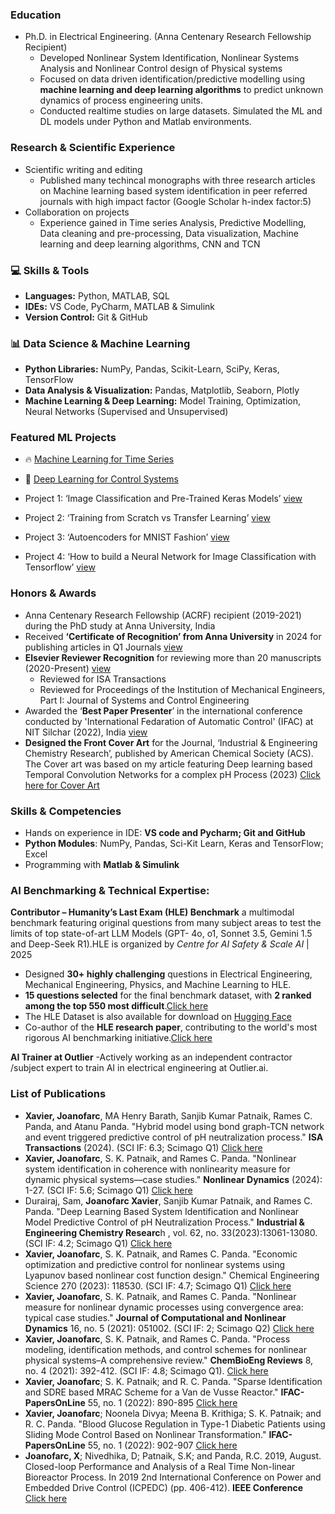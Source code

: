### Education
- Ph.D. in Electrical Engineering. (Anna Centenary Research Fellowship Recipient)
  - Developed Nonlinear System Identification, Nonlinear Systems Analysis and Nonlinear Control design of Physical systems 
  - Focused on data driven identification/predictive modelling using **machine learning and deep learning algorithms** to predict unknown dynamics of process 
    engineering units.
  - Conducted realtime studies on large datasets. Simulated the ML and DL models under Python and Matlab environments.

### Research & Scientific Experience
- Scientific writing and editing
   - Published many techincal monographs with three research articles on Machine learning based system identification in peer referred journals with high impact factor (Google Scholar h-index factor:5)
- Collaboration on projects
  -  Experience gained in Time series Analysis, Predictive Modelling, Data cleaning and pre-processing, Data visualization, Machine learning and deep learning algorithms, CNN and TCN

### 💻 Skills & Tools
- **Languages:** Python, MATLAB, SQL
- **IDEs:** VS Code, PyCharm, MATLAB & Simulink
- **Version Control:** Git & GitHub

### 📊 Data Science & Machine Learning
- **Python Libraries:** NumPy, Pandas, Scikit-Learn, SciPy, Keras, TensorFlow
- **Data Analysis & Visualization:** Pandas, Matplotlib, Seaborn, Plotly
- **Machine Learning & Deep Learning:** Model Training, Optimization, Neural Networks (Supervised and Unsupervised)

### Featured ML Projects
- 🔥 [Machine Learning for Time Series](https://github.com/your-repo/ml-time-series)
- 🎯 [Deep Learning for Control Systems](https://github.com/your-repo/dl-control)

- Project 1: ‘Image Classification and Pre-Trained Keras Models’ [view](https://cloudxlab.com/certificate/G5N7AD/)
- Project 2: ‘Training from Scratch vs Transfer Learning’ [view](https://cloudxlab.com/certificate/TRS319/)
- Project 3: ‘Autoencoders for MNIST Fashion’ [view](https://cloudxlab.com/certificate/JNJ7SA/)
- Project 4: ‘How to build a Neural Network for Image Classification with Tensorflow’ [view](https://cloudxlab.com/certificate/G5N7AD/)

    
### Honors & Awards
- Anna Centenary Research Fellowship (ACRF) recipient (2019-2021) during the PhD study at Anna University, India
- Received **‘Certificate of Recognition’ from Anna University** in 2024 for publishing articles in Q1 Journals [view](https://drive.google.com/drive/folders/0Bw7TrMeBmo3Va0JKb3ByV194SE0?dmr=1&ec=wgc-drive-hero-goto&resourcekey=0-2vWBq8QayINXQAv5Crg-aQ)
- **Elsevier Reviewer Recognition** for reviewing more than 20 manuscripts (2020-Present) [view](https://elsevier-reviewer-recognition-joan.tiiny.site)
  - Reviewed for ISA Transactions
  - Reviewed for Proceedings of the Institution of Mechanical Engineers, Part I: Journal of Systems and Control Engineering
- Awarded the ‘**Best Paper Presenter**’ in the international conference conducted by 'International Fedaration of Automatic Control' (IFAC) at NIT Silchar (2022), India [view](https://publuu.com/flip-book/796176/1758624)
- **Designed the Front Cover Art** for the Journal, ‘Industrial & Engineering Chemistry Research’, published by American Chemical Society (ACS). The Cover art was based on my  article featuring Deep learning based Temporal Convolution Networks for a complex pH Process (2023) [Click here for Cover Art](https://pubs.acs.org/toc/iecred/62/33)
  
### Skills & Competencies
- Hands on experience in IDE: **VS code and Pycharm; Git and GitHub**
- **Python Modules**: NumPy, Pandas, Sci-Kit Learn, Keras and TensorFlow; Excel
- Programming with **Matlab & Simulink**
  
###  AI Benchmarking & Technical Expertise:

**Contributor – Humanity’s Last Exam (HLE) Benchmark**  a multimodal benchmark featuring original questions from many subject areas to test the limits of top state-of-art LLM Models (GPT- 4o, o1, Sonnet 3.5, Gemini 1.5 and Deep-Seek R1).HLE is organized by *Centre for AI Safety & Scale AI* | 2025  
- Designed **30+ highly challenging** questions in Electrical Engineering, Mechanical Engineering, Physics, and Machine Learning to HLE.  
- **15 questions selected** for the final benchmark dataset, with **2 ranked among the top 550 most difficult**.[Click here](https://agi.safe.ai/contributors)
- The HLE Dataset is also available for download on [Hugging Face](https://huggingface.co/datasets/cais/hle)
- Co-author of the **HLE research paper**, contributing to the world's most rigorous AI benchmarking initiative.[Click here](https://arxiv.org/abs/2501.14249)
  
**AI Trainer at Outlier**
  -Actively working as an independent contractor /subject expert to train AI in electrical engineering at Outlier.ai.

### List of Publications
-	**Xavier, Joanofarc**, MA Henry Barath, Sanjib Kumar Patnaik, Rames C. Panda, and Atanu Panda. "Hybrid model using bond graph-TCN network and event triggered predictive 
  control of pH neutralization process." **ISA Transactions** (2024). (SCI IF: 6.3; Scimago Q1) [Click here](https://www.sciencedirect.com/science/article/pii/S0019057824005366?via%3Dihub)
-	**Xavier, Joanofarc**, S. K. Patnaik, and Rames C. Panda. "Nonlinear system identification in coherence with nonlinearity measure for dynamic physical systems—case studies." **Nonlinear Dynamics** (2024): 1-27. (SCI IF: 5.6; Scimago Q1) [Click here](https://link.springer.com/article/10.1007/s11071-023-09258-0)
-	Durairaj, Sam, **Joanofarc Xavier**, Sanjib Kumar Patnaik, and Rames C. Panda. "Deep Learning Based System Identification and Nonlinear Model Predictive Control of pH 
  Neutralization Process." **Industrial & Engineering Chemistry Researc**h , vol. 62, no. 33(2023):13061-13080. (SCI IF: 4.2; Scimago Q1) [Click here](https://pubs.acs.org/doi/10.1021/acs.iecr.3c01212)       
-  **Xavier, Joanofarc**, S. K. Patnaik, and Rames C. Panda. "Economic optimization and predictive control for nonlinear systems using Lyapunov based nonlinear cost function 
   design." Chemical Engineering Science 270 (2023): 118530. (SCI IF: 4.7; Scimago Q1) [Click here](https://www.sciencedirect.com/science/article/abs/pii/S0009250923000866?via%3Dihub)
-  **Xavier, Joanofarc**, S. K. Patnaik, and Rames C. Panda. "Nonlinear measure for nonlinear dynamic processes using convergence area: typical case studies." **Journal of 
   Computational and Nonlinear Dynamics** 16, no. 5 (2021): 051002. (SCI IF: 2; Scimago Q2) [Click here](https://asmedigitalcollection.asme.org/computationalnonlinear/article-abstract/16/5/051002/1104435/Nonlinear-Measure-for-Nonlinear-Dynamic-Processes?redirectedFrom=fulltext)
-  **Xavier, Joanofarc**, S. K. Patnaik, and Rames C. Panda. "Process modeling, identification methods, and control schemes for nonlinear physical systems–A comprehensive 
   review." **ChemBioEng Reviews** 8, no. 4 (2021): 392-412. (SCI IF: 4.8; Scimago Q1). [Click here](https://onlinelibrary.wiley.com/doi/10.1002/cben.202000017)
-  **Xavier, Joanofarc**; S. K. Patnaik; and R. C. Panda. "Sparse Identification and SDRE based MRAC Scheme for a Van de Vusse Reactor." **IFAC-PapersOnLine** 55, no. 1 (2022): 
   890-895 [Click here](https://www.sciencedirect.com/science/article/pii/S240589632200146X?via%3Dihub)
-  **Xavier, Joanofarc**; Noonela Divya; Meena B. Krithiga; S. K. Patnaik; and R. C. Panda. "Blood Glucose Regulation in Type-1 Diabetic Patients using Sliding Mode Control 
   Based on Nonlinear Transformation." **IFAC-PapersOnLine** 55, no. 1 (2022): 902-907 [Click here](https://www.sciencedirect.com/science/article/pii/S2405896322001483?via%3Dihub)
-  **Joanofarc, X**; Nivedhika, D; Patnaik, S.K; and Panda, R.C. 2019, August. Closed-loop Performance and Analysis of a Real Time Non-linear Bioreactor Process. In 2019 2nd 
   International Conference on Power and Embedded Drive Control (ICPEDC) (pp. 406-412). **IEEE Conference** [Click here](https://ieeexplore.ieee.org/abstract/document/9036666)

